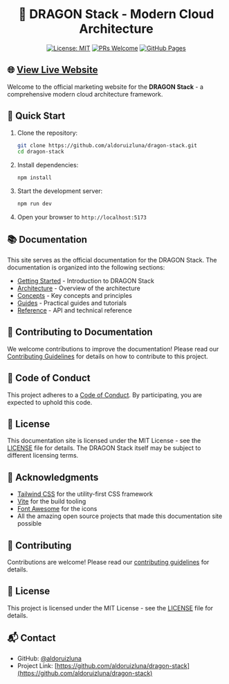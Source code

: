 <div align="center">

# 🐉 DRAGON Stack - Modern Cloud Architecture

[![License: MIT](https://img.shields.io/badge/License-MIT-yellow.svg)](https://opensource.org/licenses/MIT)
[![PRs Welcome](https://img.shields.io/badge/PRs-welcome-brightgreen.svg)](http://makeapullrequest.com)
[![GitHub Pages](https://img.shields.io/badge/View_Live-GitHub_Pages-2ea44f?style=for-the-badge&logo=github&logoColor=white)](https://aldoruizluna.github.io/dragon-stack/)

</div>

## 🌐 [View Live Website](https://aldoruizluna.github.io/dragon-stack/)

Welcome to the official marketing website for the **DRAGON Stack** - a comprehensive modern cloud architecture framework.

## 🚀 Quick Start

1. Clone the repository:
   ```bash
   git clone https://github.com/aldoruizluna/dragon-stack.git
   cd dragon-stack
   ```

2. Install dependencies:
   ```bash
   npm install
   ```

3. Start the development server:
   ```bash
   npm run dev
   ```

4. Open your browser to `http://localhost:5173`

## 📚 Documentation

This site serves as the official documentation for the DRAGON Stack. The documentation is organized into the following sections:

- [Getting Started](docs/getting-started.md) - Introduction to DRAGON Stack
- [Architecture](docs/architecture.md) - Overview of the architecture
- [Concepts](docs/concepts.md) - Key concepts and principles
- [Guides](docs/guides/) - Practical guides and tutorials
- [Reference](docs/reference/) - API and technical reference

## 🤝 Contributing to Documentation

We welcome contributions to improve the documentation! Please read our [Contributing Guidelines](CONTRIBUTING.md) for details on how to contribute to this project.

## 📜 Code of Conduct

This project adheres to a [Code of Conduct](CODE_OF_CONDUCT.md). By participating, you are expected to uphold this code.

## 📄 License

This documentation site is licensed under the MIT License - see the [LICENSE](LICENSE) file for details. The DRAGON Stack itself may be subject to different licensing terms.

## 🙏 Acknowledgments

- [Tailwind CSS](https://tailwindcss.com/) for the utility-first CSS framework
- [Vite](https://vitejs.dev/) for the build tooling
- [Font Awesome](https://fontawesome.com/) for the icons
- All the amazing open source projects that made this documentation site possible

## 🤝 Contributing

Contributions are welcome! Please read our [contributing guidelines](CONTRIBUTING.md) for details.

## 📄 License

This project is licensed under the MIT License - see the [LICENSE](LICENSE) file for details.

## 📬 Contact

- GitHub: [@aldoruizluna](https://github.com/aldoruizluna)
- Project Link: [https://github.com/aldoruizluna/dragon-stack](https://github.com/aldoruizluna/dragon-stack)
